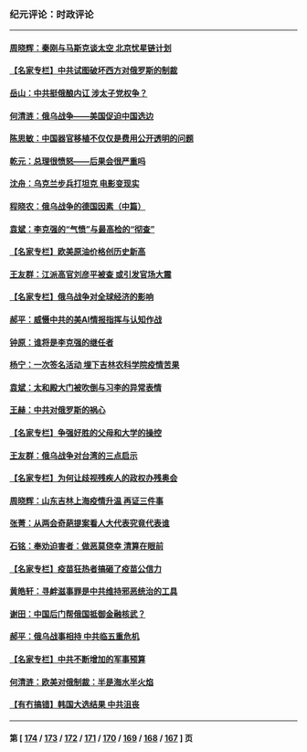 ### 纪元评论：时政评论
---
#### [周晓辉：秦刚与马斯克谈太空 北京忧星链计划](../../pages/nsc1025/n13645803.md) 
#### [【名家专栏】中共试图破坏西方对俄罗斯的制裁](../../pages/nsc1025/n13645427.md) 
#### [岳山：中共挺俄酿内讧 涉太子党权争？](../../pages/nsc1025/n13645429.md) 
#### [何清涟：俄乌战争——美国促迫中国选边](../../pages/nsc1025/n13645170.md) 
#### [陈思敏：中国器官移植不仅仅是费用公开透明的问题](../../pages/nsc1025/n13644267.md) 
#### [乾元：总理很愤怒——后果会很严重吗](../../pages/nsc1025/n13644465.md) 
#### [沈舟：乌克兰步兵打坦克 电影变现实](../../pages/nsc1025/n13643800.md) 
#### [程晓农：俄乌战争的德国因素（中篇）](../../pages/nsc1025/n13643659.md) 
#### [袁斌：李克强的“气愤”与最高检的“彻查”](../../pages/nsc1025/n13643564.md) 
#### [【名家专栏】欧美原油价格创历史新高](../../pages/nsc1025/n13643180.md) 
#### [王友群：江派高官刘彦平被查 或引发官场大震](../../pages/nsc1025/n13642130.md) 
#### [【名家专栏】俄乌战争对全球经济的影响](../../pages/nsc1025/n13641373.md) 
#### [郝平：威慑中共的美AI情报指挥与认知作战](../../pages/nsc1025/n13641653.md) 
#### [钟原：谁将是李克强的继任者](../../pages/nsc1025/n13640568.md) 
#### [杨宁：一次签名活动 埋下吉林农科学院疫情苦果](../../pages/nsc1025/n13641197.md) 
#### [袁斌：太和殿大门被吹倒与习李的异常表情](../../pages/nsc1025/n13641017.md) 
#### [王赫：中共对俄罗斯的祸心](../../pages/nsc1025/n13640190.md) 
#### [【名家专栏】争强好胜的父母和大学的操控](../../pages/nsc1025/n13639354.md) 
#### [王友群：俄乌战争对台湾的三点启示](../../pages/nsc1025/n13637716.md) 
#### [【名家专栏】为何让歧视残疾人的政权办残奥会](../../pages/nsc1025/n13639359.md) 
#### [周晓辉：山东吉林上海疫情升温 再证三件事](../../pages/nsc1025/n13639756.md) 
#### [张菁：从两会奇葩提案看人大代表究竟代表谁](../../pages/nsc1025/n13638842.md) 
#### [石铭：奉劝迫害者：做恶莫侥幸 清算在眼前](../../pages/nsc1025/n13638949.md) 
#### [【名家专栏】疫苗狂热者搞砸了疫苗公信力](../../pages/nsc1025/n13636804.md) 
#### [黄皓轩：寻衅滋事罪是中共维持邪恶统治的工具](../../pages/nsc1025/n13637509.md) 
#### [谢田：中国后门帮俄国抵御金融核武？](../../pages/nsc1025/n13637422.md) 
#### [郝平：俄乌战事相持 中共临五重危机](../../pages/nsc1025/n13637254.md) 
#### [【名家专栏】中共不断增加的军事预算](../../pages/nsc1025/n13636797.md) 
#### [何清涟：欧美对俄制裁：半是海水半火焰](../../pages/nsc1025/n13635847.md) 
#### [【有冇搞错】韩国大选结果 中共沮丧](../../pages/nsc1025/n13634855.md) 

---
#### 第 [ [174](./174.md) / [173](./173.md) / [172](./172.md) / [171](./171.md) / [170](./170.md) / [169](./169.md) / [168](./168.md) / [167](./167.md) ] 页
